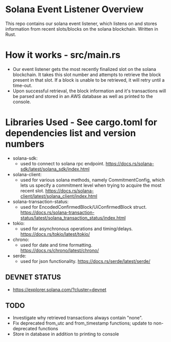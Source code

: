 # Solana Event Listener Overview
This repo contains our solana event listener, which listens on and stores information from recent slots/blocks on the solana blockchain. Written in Rust.
# How it works - src/main.rs
- Our event listener gets the most recently finalized slot on the solana blockchain. It takes this slot number and attempts to retrieve the block present in that slot. If a block is unable to be retrieved, it will retry until a time-out. 
- Upon successful retrieval, the block information and it's transactions will be parsed and stored in an AWS database as well as printed to the console.
# Libraries Used - See cargo.toml for dependencies list and version numbers
- solana-sdk: 
    - used to connect to solana rpc endpoint. https://docs.rs/solana-sdk/latest/solana_sdk/index.html
- solana-client: 
    - used for various solana methods, namely CommitmentConfig, which lets us specify a commitment level when trying to acquire the most recent slot. https://docs.rs/solana-client/latest/solana_client/index.html
- solana-transaction-status: 
    - used for EncodedConfirmedBlock/UiConfirmedBlock struct. https://docs.rs/solana-transaction-status/latest/solana_transaction_status/index.html
- tokio: 
    - used for asynchronous operations and timing/delays. https://docs.rs/tokio/latest/tokio/ 
- chrono: 
    - used for date and time formatting. https://docs.rs/chrono/latest/chrono/
- serde:
    - used for json functionality. https://docs.rs/serde/latest/serde/
## DEVNET STATUS
- https://explorer.solana.com/?cluster=devnet
## TODO
- Investigate why retrieved transactions always contain "none".
- Fix deprecated from_utc and from_timestamp functions; update to non-deprecated functions
- Store in database in addition to printing to console